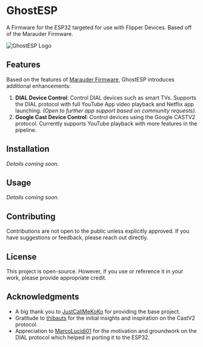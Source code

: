 # GhostESP

A Firmware for the ESP32 targeted for use with Flipper Devices. Based off of the Marauder Firmware.

![GhostESP Logo](path_to_your_logo.png)

## Features

Based on the features of [Marauder Firmware](https://github.com/justcallmekoko/ESP32Marauder), GhostESP introduces additional enhancements:

1. **DIAL Device Control**: Control DIAL devices such as smart TVs. Supports the DIAL protocol with full YouTube App video playback and Netflix app launching. *(Open to further app support based on community requests)*.
2. **Google Cast Device Control**: Control devices using the Google CASTV2 protocol. Currently supports YouTube playback with more features in the pipeline.

## Installation

*Details coming soon.*

## Usage

*Details coming soon.*

## Contributing

Contributions are not open to the public unless explicitly approved. If you have suggestions or feedback, please reach out directly.

## License

This project is open-source. However, if you use or reference it in your work, please provide appropriate credit.

## Acknowledgments

- A big thank you to [JustCallMeKoKo](https://github.com/justcallmekoko/ESP32Marauder) for providing the base project.
- Gratitude to [thibauts](https://github.com/thibauts/node-castv2-client) for the initial insights and inspiration on the CastV2 protocol.
- Appreciation to [MarcoLucidi01](https://github.com/MarcoLucidi01/ytcast/tree/master/dial) for the motivation and groundwork on the DIAL protocol which helped in porting it to the ESP32.
